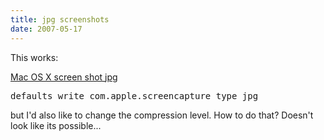 ```yaml
---
title: jpg screenshots
date: 2007-05-17
---
```

This works:

<a href="http://darinmarshall.vox.com/library/post/mac-os-x-screenshot-default-format.html" rel="nofollow">Mac OS X screen shot jpg</a>

<pre>defaults write com.apple.screencapture type jpg</pre>

but I'd also like to change the compression level. How to do that? Doesn't look like its possible...

